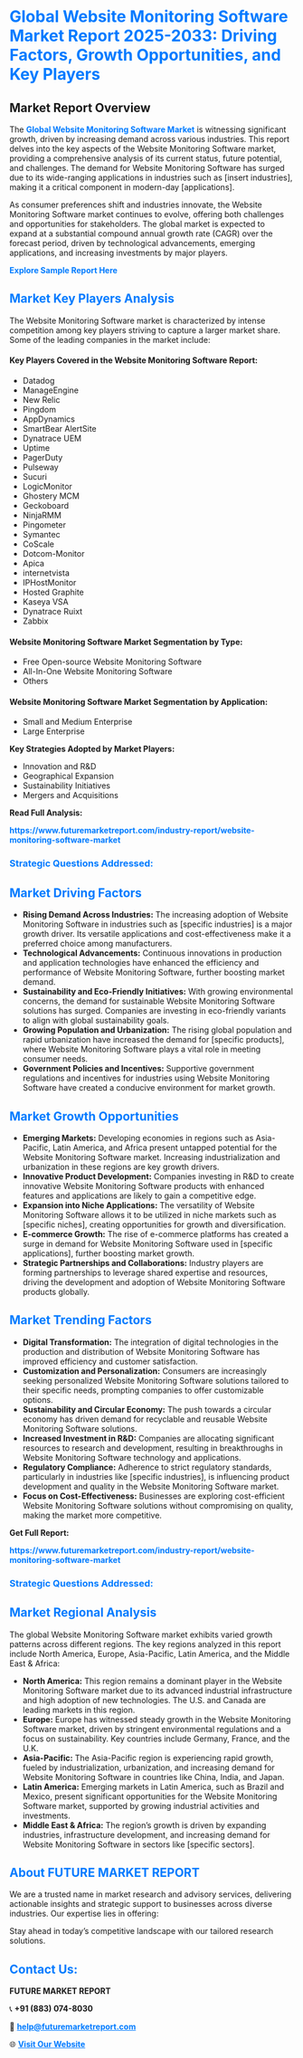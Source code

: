 <h1 style="color: #007BFF;">Global Website Monitoring Software Market Report 2025-2033: Driving Factors, Growth Opportunities, and Key Players</h1>

<section id="overview">
<h2>Market Report Overview</h2>
<p>The <a href="https://www.futuremarketreport.com/industry-report/website-monitoring-software-market" style="color: #007BFF; text-decoration: none;"><strong>Global Website Monitoring Software Market</strong></a> is witnessing significant growth, driven by increasing demand across various industries. This report delves into the key aspects of the Website Monitoring Software market, providing a comprehensive analysis of its current status, future potential, and challenges. The demand for Website Monitoring Software has surged due to its wide-ranging applications in industries such as [insert industries], making it a critical component in modern-day [applications].</p>
<p>As consumer preferences shift and industries innovate, the Website Monitoring Software market continues to evolve, offering both challenges and opportunities for stakeholders. The global market is expected to expand at a substantial compound annual growth rate (CAGR) over the forecast period, driven by technological advancements, emerging applications, and increasing investments by major players.</p>
</section>

<section id="overview">
<p><a href="https://www.futuremarketreport.com/request-sample/reportId=99336" style="color: #007BFF; text-decoration: none;"><strong>Explore Sample Report Here</strong></a></p>
</section>

<section id="key-players">
<h2 style="color: #007BFF;">Market Key Players Analysis</h2>
<p>The Website Monitoring Software market is characterized by intense competition among key players striving to capture a larger market share. Some of the leading companies in the market include:</p>
<h4>Key Players Covered in the Website Monitoring Software Report:</h4>
<ul><li>Datadog</li><li>ManageEngine</li><li>New Relic</li><li>Pingdom</li><li>AppDynamics</li><li>SmartBear AlertSite</li><li>Dynatrace UEM</li><li>Uptime</li><li>PagerDuty</li><li>Pulseway</li><li>Sucuri</li><li>LogicMonitor</li><li>Ghostery MCM</li><li>Geckoboard</li><li>NinjaRMM</li><li>Pingometer</li><li>Symantec</li><li>CoScale</li><li>Dotcom-Monitor</li><li>Apica</li><li>internetvista</li><li>IPHostMonitor</li><li>Hosted Graphite</li><li>Kaseya VSA</li><li>Dynatrace Ruixt</li><li>Zabbix</li></ul>
<h4>Website Monitoring Software Market Segmentation by Type:</h4>
<ul><li>Free Open-source Website Monitoring Software</li><li>All-In-One Website Monitoring Software</li><li>Others</li></ul>

<h4>Website Monitoring Software Market Segmentation by Application:</h4>
<ul><li>Small and Medium Enterprise</li><li>Large Enterprise</li></ul>
<p><strong>Key Strategies Adopted by Market Players:</strong></p>
<ul>
<li>Innovation and R&D</li>
<li>Geographical Expansion</li>
<li>Sustainability Initiatives</li>
<li>Mergers and Acquisitions</li>
</ul>
</section>

<section>
<p><strong>Read Full Analysis: </strong></p><a href="https://www.futuremarketreport.com/industry-report/website-monitoring-software-market" style="color: #007BFF; text-decoration: none;"><strong>https://www.futuremarketreport.com/industry-report/website-monitoring-software-market</strong></a>
<h3 style="color: #007BFF;">Strategic Questions Addressed:</h3>
</section>

<section id="driving-factors">
<h2 style="color: #007BFF;">Market Driving Factors</h2>
<ul>
<li><strong>Rising Demand Across Industries:</strong> The increasing adoption of Website Monitoring Software in industries such as [specific industries] is a major growth driver. Its versatile applications and cost-effectiveness make it a preferred choice among manufacturers.</li>
<li><strong>Technological Advancements:</strong> Continuous innovations in production and application technologies have enhanced the efficiency and performance of Website Monitoring Software, further boosting market demand.</li>
<li><strong>Sustainability and Eco-Friendly Initiatives:</strong> With growing environmental concerns, the demand for sustainable Website Monitoring Software solutions has surged. Companies are investing in eco-friendly variants to align with global sustainability goals.</li>
<li><strong>Growing Population and Urbanization:</strong> The rising global population and rapid urbanization have increased the demand for [specific products], where Website Monitoring Software plays a vital role in meeting consumer needs.</li>
<li><strong>Government Policies and Incentives:</strong> Supportive government regulations and incentives for industries using Website Monitoring Software have created a conducive environment for market growth.</li>
</ul>
</section>

<section id="growth-opportunities">
<h2 style="color: #007BFF;">Market Growth Opportunities</h2>
<ul>
<li><strong>Emerging Markets:</strong> Developing economies in regions such as Asia-Pacific, Latin America, and Africa present untapped potential for the Website Monitoring Software market. Increasing industrialization and urbanization in these regions are key growth drivers.</li>
<li><strong>Innovative Product Development:</strong> Companies investing in R&D to create innovative Website Monitoring Software products with enhanced features and applications are likely to gain a competitive edge.</li>
<li><strong>Expansion into Niche Applications:</strong> The versatility of Website Monitoring Software allows it to be utilized in niche markets such as [specific niches], creating opportunities for growth and diversification.</li>
<li><strong>E-commerce Growth:</strong> The rise of e-commerce platforms has created a surge in demand for Website Monitoring Software used in [specific applications], further boosting market growth.</li>
<li><strong>Strategic Partnerships and Collaborations:</strong> Industry players are forming partnerships to leverage shared expertise and resources, driving the development and adoption of Website Monitoring Software products globally.</li>
</ul>
</section>

<section id="trending-factors">
<h2 style="color: #007BFF;">Market Trending Factors</h2>
<ul>
<li><strong>Digital Transformation:</strong> The integration of digital technologies in the production and distribution of Website Monitoring Software has improved efficiency and customer satisfaction.</li>
<li><strong>Customization and Personalization:</strong> Consumers are increasingly seeking personalized Website Monitoring Software solutions tailored to their specific needs, prompting companies to offer customizable options.</li>
<li><strong>Sustainability and Circular Economy:</strong> The push towards a circular economy has driven demand for recyclable and reusable Website Monitoring Software solutions.</li>
<li><strong>Increased Investment in R&D:</strong> Companies are allocating significant resources to research and development, resulting in breakthroughs in Website Monitoring Software technology and applications.</li>
<li><strong>Regulatory Compliance:</strong> Adherence to strict regulatory standards, particularly in industries like [specific industries], is influencing product development and quality in the Website Monitoring Software market.</li>
<li><strong>Focus on Cost-Effectiveness:</strong> Businesses are exploring cost-efficient Website Monitoring Software solutions without compromising on quality, making the market more competitive.</li>
</ul>
</section>

<section>
<p><strong>Get Full Report: </strong></p><a href="https://www.futuremarketreport.com/industry-report/website-monitoring-software-market" style="color: #007BFF; text-decoration: none;"><strong>https://www.futuremarketreport.com/industry-report/website-monitoring-software-market</strong></a>
<h3 style="color: #007BFF;">Strategic Questions Addressed:</h3>
</section>


<section id="regional-analysis">
<h2 style="color: #007BFF;">Market Regional Analysis</h2>
<p>The global Website Monitoring Software market exhibits varied growth patterns across different regions. The key regions analyzed in this report include North America, Europe, Asia-Pacific, Latin America, and the Middle East & Africa:</p>
<ul>
<li><strong>North America:</strong> This region remains a dominant player in the Website Monitoring Software market due to its advanced industrial infrastructure and high adoption of new technologies. The U.S. and Canada are leading markets in this region.</li>
<li><strong>Europe:</strong> Europe has witnessed steady growth in the Website Monitoring Software market, driven by stringent environmental regulations and a focus on sustainability. Key countries include Germany, France, and the U.K.</li>
<li><strong>Asia-Pacific:</strong> The Asia-Pacific region is experiencing rapid growth, fueled by industrialization, urbanization, and increasing demand for Website Monitoring Software in countries like China, India, and Japan.</li>
<li><strong>Latin America:</strong> Emerging markets in Latin America, such as Brazil and Mexico, present significant opportunities for the Website Monitoring Software market, supported by growing industrial activities and investments.</li>
<li><strong>Middle East & Africa:</strong> The region’s growth is driven by expanding industries, infrastructure development, and increasing demand for Website Monitoring Software in sectors like [specific sectors].</li>
</ul>
</section>

<footer>
<h2 style="color: #007BFF;">About FUTURE MARKET REPORT</h2>
<p>We are a trusted name in market research and advisory services, delivering actionable insights and strategic support to businesses across diverse industries. Our expertise lies in offering:</p>

<p>Stay ahead in today’s competitive landscape with our tailored research solutions.</p>

<h2 style="color: #007BFF;">Contact Us:</h2>
<p><strong>FUTURE MARKET REPORT</strong></p>
<p>📞 <strong>+91 (883) 074-8030</strong></p>
<p>📧 <strong><a href="mailto:help@futuremarketreport.com" style="color: #007BFF;">help@futuremarketreport.com</a></strong></p>
<p>🌐 <strong><a href="https://www.futuremarketreport.com/" style="color: #007BFF;">Visit Our Website</a></strong></p>
</footer>